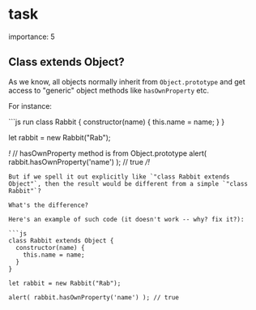 # task

importance: 5

## Class extends Object?

As we know, all objects normally inherit from `Object.prototype` and get access to "generic" object methods like `hasOwnProperty` etc.

For instance:

\`\`\`js run class Rabbit { constructor\(name\) { this.name = name; } }

let rabbit = new Rabbit\("Rab"\);

_!_ // hasOwnProperty method is from Object.prototype alert\( rabbit.hasOwnProperty\('name'\) \); // true _/!_

```text
But if we spell it out explicitly like `"class Rabbit extends Object"`, then the result would be different from a simple `"class Rabbit"`?

What's the difference?

Here's an example of such code (it doesn't work -- why? fix it?):

```js
class Rabbit extends Object {
  constructor(name) {
    this.name = name;
  }
}

let rabbit = new Rabbit("Rab");

alert( rabbit.hasOwnProperty('name') ); // true
```

